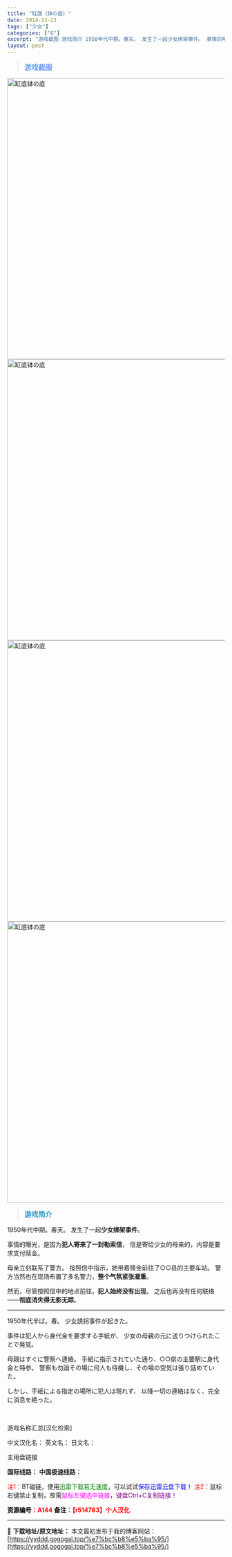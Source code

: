 ```yaml
---
title: "缸底（钵の底）"
date: 2014-11-21
tags: ["少女"]
categories: ["G"]
excerpt: "游戏截图 游戏简介 1950年代中期。春天。 发生了一起少女绑架事件。 事情的曝光，是因为犯人寄来了一封勒索信， 信是寄给少女的母亲的，内容是要求支付赎金。 母亲立刻联系了警方。 按照信中指示，她带着赎金前往了○○县的主要车站。 警方当然也在现场布置了多名警力，整个气氛紧张凝重。 然而，尽管按照信中&hellip;"
layout: post
---
```


<div>
<blockquote><b><span style="font-size: 12pt; color: #6699ff;">游戏截图</span></b></blockquote>
<div><img title="点击放大" src="https://yyddd.gogogal.top/wp-content/uploads/2025/04/20250429_6810fe3a22e73.webp" alt="缸底钵の底" width="650" /></div>
<div><img title="点击放大" src="https://yyddd.gogogal.top/wp-content/uploads/2025/04/20250429_6810fe3b57961.webp" alt="缸底钵の底" width="650" /></div>
<div><img title="点击放大" src="https://yyddd.gogogal.top/wp-content/uploads/2025/04/20250429_6810fe3c81c0d.webp" alt="缸底钵の底" width="650" /></div>
<div><img title="点击放大" src="https://yyddd.gogogal.top/wp-content/uploads/2025/04/20250429_6810fe473e799.webp" alt="缸底钵の底" width="650" /></div>
<blockquote><b><span style="font-size: 12pt; color: #3399cc;">游戏简介</span></b></blockquote>
1950年代中期。春天。
发生了一起<strong>少女绑架事件</strong>。

事情的曝光，是因为<strong>犯人寄来了一封勒索信</strong>，
信是寄给少女的母亲的，内容是要求支付赎金。

母亲立刻联系了警方。
按照信中指示，她带着赎金前往了○○县的主要车站。
警方当然也在现场布置了多名警力，<strong>整个气氛紧张凝重</strong>。

然而，尽管按照信中的地点前往，<strong>犯人始终没有出现</strong>。
之后也再没有任何联络——<strong>彻底消失得无影无踪</strong>。

<hr />

<div>1950年代半ば。春。
少女誘拐事件が起きた。

事件は犯人から身代金を要求する手紙が、
少女の母親の元に送りつけられたことで発覚。

母親はすぐに警察へ連絡。
手紙に指示されていた通り、○○県の主要駅に身代金と特参。
警察も勿論その場に何人も待機し、その場の空気は張り詰めていた。

しかし、手紙による指定の場所に犯人は現れず、
以降一切の連絡はなく、完全に消息を絶った。</div>
&nbsp;

游戏名称汇总[汉化检索]

中文汉化名：
英文名：
日文名：
</div>
<div class="panel panel-primary">
<div class="panel-heading">主用盘链接</div>
<div class="panel-body">

<b>国际线路：</b>
<b>中国极速线路：</b>


<span style="color: #ff0000;">注1：</span>BT磁链，使用<span style="color: #008000;">迅雷下载若无速度</span>，可以试试<span style="color: #0000ff;">保存迅雷云盘下载！</span>
<span style="color: #ff0000;">注2：</span>鼠标右键禁止复制，故需<span style="color: #ff00ff;">鼠标左键选中链接</span>，<span style="color: #800080;">键盘Ctrl+C复制链接！</span>

</div>
<div class="panel-footer"><span style="color: #ff0000;"><b><span style="color: #000000;">资源编号</span>：A144</b></span>
<span style="color: #ff0000;"><b><span style="color: #000000;">备注</span>：【r514783】个人汉化</b></span></div>
</div>

---
📖 **下载地址/原文地址：** 本文最初发布于我的博客网站：[https://yyddd.gogogal.top/%e7%bc%b8%e5%ba%95/](https://yyddd.gogogal.top/%e7%bc%b8%e5%ba%95/)
